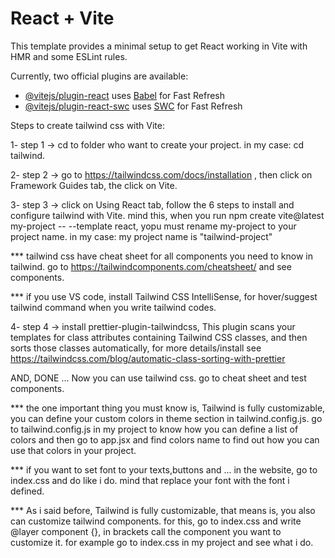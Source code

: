 # React + Vite

This template provides a minimal setup to get React working in Vite with HMR and some ESLint rules.

Currently, two official plugins are available:

- [@vitejs/plugin-react](https://github.com/vitejs/vite-plugin-react/blob/main/packages/plugin-react/README.md) uses [Babel](https://babeljs.io/) for Fast Refresh
- [@vitejs/plugin-react-swc](https://github.com/vitejs/vite-plugin-react-swc) uses [SWC](https://swc.rs/) for Fast Refresh

Steps to create tailwind css with Vite:

1- step 1 -> cd to folder who want to create your project. in my case: cd tailwind.


2- step 2 -> go to https://tailwindcss.com/docs/installation , then click on Framework Guides tab, the click on Vite.


3- step 3 -> click on Using React tab, follow the 6 steps to install and configure tailwind with Vite. mind this, when you run npm create vite@latest my-project -- --template react, yopu must rename my-project to your project name. in my case: my project name is "tailwind-project"


*** tailwind css have cheat sheet for all components you need to know in tailwind. go to https://tailwindcomponents.com/cheatsheet/ and see components.


*** if you use VS code, install Tailwind CSS IntelliSense, for hover/suggest tailwind command when you write tailwind codes.


4- step 4 -> install prettier-plugin-tailwindcss, This plugin scans your templates for class attributes containing Tailwind CSS classes, and then sorts those classes automatically, for more details/install see  https://tailwindcss.com/blog/automatic-class-sorting-with-prettier


AND, DONE ... Now you can use tailwind css. go to cheat sheet and test components.

*** the one important thing you must know is, Tailwind is fully customizable, you can define your custom colors in theme section in tailwind.config.js. go to tailwind.config.js in my project to know how you can define a list of colors and then go to app.jsx and find colors name to find out how you can use that colors in your project.


*** if you want to set font to your texts,buttons and ...  in the website, go to index.css and do like i do. mind that replace your font with the font i defined.


*** As i said before, Tailwind is fully customizable, that means is, you also can customize tailwind components. for this, go to index.css and write @layer component {}, in brackets call the component you want to customize it. for example go to index.css in my project and see what i do.